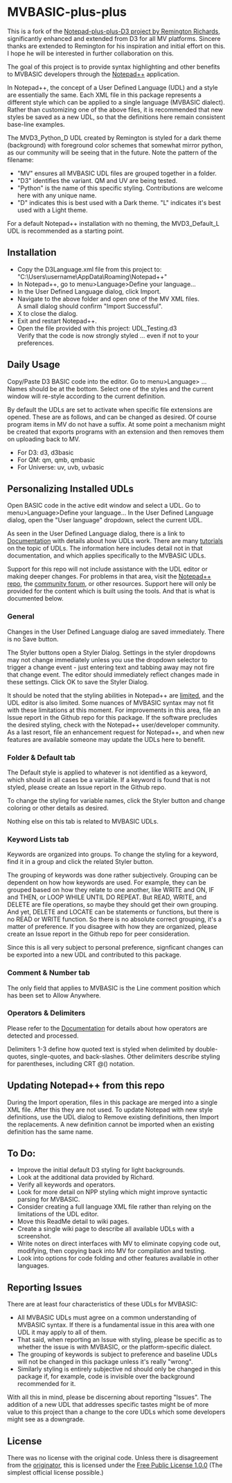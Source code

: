 # MVBASIC-plus-plus

This is a fork of the [Notepad-plus-plus-D3 project by Remington Richards](https://github.com/Artifex-Latronis/Notepad-plus-plus-D3), significantly enhanced and extended from D3 for all MV platforms. Sincere thanks are extended to Remington for his inspiration and initial effort on this. I hope he will be interested in further collaboration on this.

The goal of this project is to provide syntax highlighting and other benefits to MVBASIC developers through the [Notepad++](https://notepad-plus-plus.org/) application.

In Notepad++, the concept of a User Defined Language (UDL) and a style are essentially the same. Each XML file in this package represents a different style which can be applied to a single language (MVBASIC dialect). Rather than customizing one of the above files, it is recommended that new styles be saved as a new UDL, so that the definitions here remain consistent base-line examples.

The MVD3_Python_D UDL created by Remington is styled for a dark theme (background) with foreground color schemes that somewhat mirror python, as our community will be seeing that in the future. Note the pattern of the filename:

- "MV" ensures all MVBASIC UDL files are grouped together in a folder.
- "D3" identifies the variant. QM and UV are being tested.
- "Python" is the name of this specific styling. Contributions are welcome here with any unique name.
- "D" indicates this is best used with a Dark theme. "L" indicates it's best used with a Light theme.

For a default Notepad++ installation with no theming, the MVD3_Default_L UDL is recommended as a starting point.

## Installation

- Copy the D3Language.xml file from this project to:\
    "C:\Users\username\AppData\Roaming\Notepad++"
- In Notepad++, go to menu>Language>Define your language...
- In the User Defined Language dialog, click Import.
- Navigate to the above folder and open one of the MV XML files.\
    A small dialog should confirm "Import Successful".
- X to close the dialog.
- Exit and restart Notepad++.
- Open the file provided with this project: UDL_Testing.d3\
    Verify that the code is now strongly styled ... even if not to your preferences.

## Daily Usage

Copy/Paste D3 BASIC code into the editor.
Go to menu>Language> ... Names  should be at the bottom.
Select one of the styles and the current window will re-style according to the current definition.

By default the UDLs are set to activate when specific file extensions are opened. These are as follows, and can be changed as desired. Of course program items in MV do not have a suffix. At some point a mechanism might be created that exports programs with an extension and then removes them on uploading back to MV.

- For D3: d3, d3basic
- For QM: qm, qmb, qmbasic
- For Universe: uv, uvb, uvbasic

## Personalizing Installed UDLs

Open BASIC code in the active edit window and select a UDL.
Go to menu>Language>Define your language...
In the User Defined Language dialog, open the "User language" dropdown, select the current UDL.

As seen in the User Defined Language dialog, there is a link to [Documentation](https://ivan-radic.github.io/udl-documentation/) with details about how UDLs work. There are many [tutorials](https://www.google.com/search?q=notepad%2B%2B+user+defined+language+tutorial) on the topic of UDLs. The information here includes detail not in that documentation, and which applies specifically to the MVBASIC UDLs.

Support for this repo will not include assistance with the UDL editor or making deeper changes. For problems in that area, visit the [Notepad++ repo](https://github.com/notepad-plus-plus/notepad-plus-plus), the [community forum](https://notepad-plus-plus.org/community/), or other resources. Support here will only be provided for the content which is built using the tools. And that is what is documented below.

### General

Changes in the User Defined Language dialog are saved immediately. There is no Save button.

The Styler buttons open a Styler Dialog. Settings in the styler dropdowns may not change immediately unless you use the dropdown selector to trigger a change event - just entering text and tabbing away may not fire that change event. The editor should immediately reflect changes made in these settings. Click OK to save the Styler Dialog.

It should be noted that the styling abilities in Notepad++ are [limited](http://docs.notepad-plus-plus.org/index.php/Limitations_Of_User_Defined_Languages), and the UDL editor is also limited. Some nuances of MVBASIC syntax may not fit with these limitations at this moment. For improvements in this area, file an Issue report in the Github repo for this package. If the software precludes the desired styling, check with the Notepad++ user/developer community. As a last resort, file an enhancement request for Notepad++, and when new features are available someone may update the UDLs here to benefit.

### Folder & Default tab

The Default style is applied to whatever is not identified as a keyword, which should in all cases be a variable. If a keyword is found that is not styled, please create an Issue report in the Github repo.

To change the styling for variable names, click the Styler button and change coloring or other details as desired.

Nothing else on this tab is related to MVBASIC UDLs.

### Keyword Lists tab

Keywords are organized into groups. To change the styling for a keyword, find it in a group and click the related Styler button. 

The grouping of keywords was done rather subjectively. Grouping can be dependent on how how keywords are used. For example, they can be grouped based on how they relate to one another, like WRITE and ON, IF and THEN, or LOOP WHILE UNTIL DO REPEAT. But READ, WRITE, and DELETE are file operations, so maybe they should get their own grouping. And yet, DELETE and LOCATE can be statements or functions, but there is no READ or WRITE function. So there is no absolute correct grouping, it's a matter of preference. If you disagree with how they are organized, please create an Issue report in the Github repo for peer consideration.

Since this is all very subject to personal preference, signficant changes can be exported into a new UDL and contributed to this package. 

### Comment & Number tab

The only field that applies to MVBASIC is the Line comment position which has been set to Allow Anywhere.

### Operators & Delimiters

Please refer to the [Documentation](https://ivan-radic.github.io/udl-documentation/) for details about how operators are detected and processed.

Delimiters 1-3 define how quoted text is styled when delimited by double-quotes, single-quotes, and back-slashes. Other delimiters describe styling for parentheses, including CRT @() notation.

## Updating Notepad++ from this repo

During the Import operation, files in this package are merged into a single XML file. After this they are not used. To update Notepad with new style definitions, use the UDL dialog to Remove existing definitions, then Import the replacements. A new definition cannot be imported when an existing definition has the same name.

## To Do:

- Improve the initial default D3 styling for light backgrounds.
- Look at the additional data provided by Richard.
- Verify all keywords and operators.
- Look for more detail on NPP styling which might improve syntactic parsing for MVBASIC.
- Consider creating a full language XML file rather than relying on the limitations of the UDL editor.
- Move this ReadMe detail to wiki pages.
- Create a single wiki page to describe all available UDLs with a screenshot.
- Write notes on direct interfaces with MV to eliminate copying code out, modifying, then copying back into MV for compilation and testing.
- Look into options for code folding and other features available in other languages.

## Reporting Issues

There are at least four characteristics of these UDLs for MVBASIC:

- All MVBASIC UDLs must agree on a common understanding of MVBASIC syntax. If there is a fundamental issue in this area with one UDL it may apply to all of them.
- That said, when reporting an Issue with styling, please be specific as to whether the issue is with MVBASIC, or the platform-specific dialect.
- The grouping of keywords is subject to preference and baseline UDLs will not be changed in this package unless it's really "wrong".
- Similarly styling is entirely subjective nd should only be changed in this package if, for example, code is invisible over the background recommended for it.

With all this in mind, please be discerning about reporting "Issues". The addition of a new UDL that addresses specific tastes might be of more value to this project than a change to the core UDLs which some developers might see as a downgrade.

## License

There was no license with the original code. Unless there is disagreement from the [originator](https://github.com/Artifex-Latronis), this is licensed under the [Free Public License 1.0.0](https://opensource.org/licenses/FPL-1.0.0) (The simplest official license possible.)